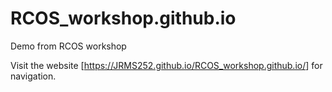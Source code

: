 # RCOS_workshop.github.io
Demo from RCOS workshop

Visit the website [<a>https://JRMS252.github.io/RCOS_workshop.github.io/</a>] for navigation.
